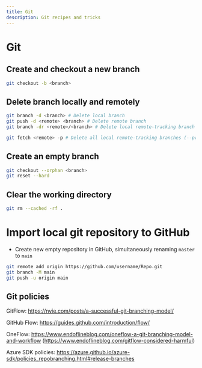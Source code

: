 ```yaml
---
title: Git
description: Git recipes and tricks
---
```

# Git

## Create and checkout a new branch

```bash
git checkout -b <branch>
```

## Delete branch locally and remotely

```bash
git branch -d <branch> # Delete local branch
git push -d <remote> <branch> # Delete remote branch
git branch -dr <remote>/<branch> # Delete local remote-tracking branch

git fetch <remote> -p # Delete all local remote-tracking branches (--prune)
```

## Create an empty branch

```bash
git checkout --orphan <branch>
git reset --hard
```

## Clear the working directory

```bash
git rm --cached -rf .
```

# Import local git repository to GitHub

* Create new empty repository in GitHub, simultaneously renaming `master` to `main`

```bash
git remote add origin https://github.com/username/Repo.git
git branch -M main
git push -u origin main
```

## Git policies

GitFlow: https://nvie.com/posts/a-successful-git-branching-model/

GitHub Flow: https://guides.github.com/introduction/flow/

OneFlow: https://www.endoflineblog.com/oneflow-a-git-branching-model-and-workflow (https://www.endoflineblog.com/gitflow-considered-harmful)

Azure SDK policies: https://azure.github.io/azure-sdk/policies_repobranching.html#release-branches